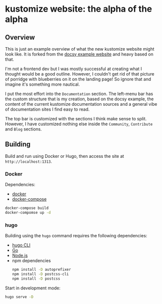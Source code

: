 # kustomize website: the alpha of the alpha

## Overview
This is just an example overview of what the new kustomize website might look like. It is forked from the [docsy example website](https://example.docsy.dev/) and heavy based on that.

I'm not a frontend dev but I was mostly successful at creating what I thought would be a good outline. However, I couldn't get rid of that picture of porridge with blueberries on it on the landing page! So ignore that and imagine it's something more nautical.

I put the most effort into the `Documentation` section. The left-menu bar has the custom structure that is my creation, based on the docsy example, the content of the current kustomize documentation sources and a general vibe of documentation sites I find easy to read.

The top bar is customized with the sections I think make sense to split. However, I have customized nothing else inside the `Community`, `Contribute` and `Blog` sections.

## Building

Build and run using Docker or Hugo, then access the site at `http://localhost:1313`.

### Docker
Dependencies:
* [docker](https://docs.docker.com/engine/install/)
* [docker-compose](https://docs.docker.com/compose/install/)
```bash
docker-compose build
docker-compomse up -d
```

### hugo
Building using the `hugo` command requires the following dependencies:
* [hugo CLI](https://gohugo.io/getting-started/installing/)
* [Go](https://go.dev/learn/)
* [Node.js](https://nodejs.org/en/)
* npm dependencies
   ```bash
   npm install -D autoprefixer
   npm install -D postcss-cli
   npm install -D postcss
   ```
Start in development mode:
```bash
hugo serve -D
```
